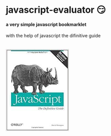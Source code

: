 # javascript-evaluator 😏                                                                                                                                                                                                                                                                                                                   
#### a very simple javascript bookmarklet 
 
with the help of javascript the difinitive guide<br/><br/><br/>
![difinitive guide](download.jpg)

